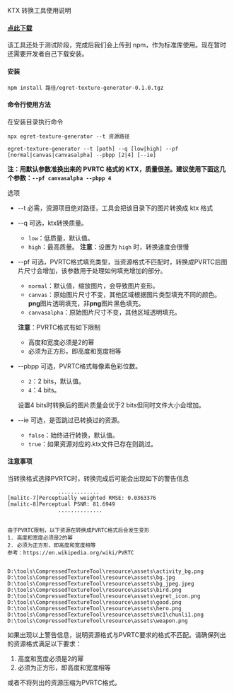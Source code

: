 KTX 转换工具使用说明

#### [点此下载](http://tool.egret-labs.org/DocZip/tools/egret-texture-generator-0.1.0.tgz)
该工具还处于测试阶段，完成后我们会上传到 npm，作为标准库使用。现在暂时还需要开发者自己下载安装。

#### 安装
```
npm install 路径/egret-texture-generator-0.1.0.tgz
```
#### 命令行使用方法
在安装目录执行命令
```
npx egret-texture-generator --t 资源路径
```

```
egret-texture-generator --t [path] --q [low|high] --pf [normal|canvas|canvasalpha] --pbpp [2|4] [--ie]
```

**注：用默认参数准换出来的 PVRTC 格式的 KTX，质量很差。建议使用下面这几个参数：`--pf canvasalpha --pbpp 4`**

选项

* --t
必需，资源项目绝对路径，工具会把该目录下的图片转换成 ktx 格式
* --q
可选，ktx转换质量。
    * `low`：低质量，默认值。
    * `high`：最高质量。
**注意**：设置为 `high` 时，转换速度会很慢

* --pf
可选，PVRTC格式填充类型，当资源格式不匹配时，转换成PVRTC后图片尺寸会增加，该参数用于处理如何填充增加的部分。
	* `normal`：默认值，缩放图片，会导致图片变形。
	* `canvas`：原始图片尺寸不变，其他区域根据图片类型填充不同的颜色。**png**图片透明填充，非**png**图片黑色填充。
	* `canvasalpha`：原始图片尺寸不变，其他区域透明填充。

    **注意**：PVRTC格式有如下限制
	* 高度和宽度必须是2的幂
	* 必须为正方形，即高度和宽度相等

	
* --pbpp
可选，PVRTC格式每像素色彩位数。
    * `2`：2 bits，默认值。
    * `4`：4 bits。

    设置4 bits时转换后的图片质量会优于2 bits但同时文件大小会增加。

* --ie
可选，是否跳过已转换过的资源。
    * `false`：始终进行转换，默认值。
    * `true`：如果资源对应的.ktx文件已存在则跳过。

#### 注意事项
当转换格式选择PVRTC时，转换完成后可能会出现如下的警告信息

```
                .............
[malitc-7]Perceptually weighted RMSE: 0.0363376
[malitc-8]Perceptual PSNR: 81.6949
                ..............


由于PVRTC限制，以下资源在转换成PVRTC格式后会发生变形
1. 高度和宽度必须是2的幂
2. 必须为正方形，即高度和宽度相等
参考：https://en.wikipedia.org/wiki/PVRTC


D:\tools\CompressedTextureTool\resource\assets\activity_bg.png
D:\tools\CompressedTextureTool\resource\assets\bg.jpg
D:\tools\CompressedTextureTool\resource\assets\bg_jpeg.jpeg
D:\tools\CompressedTextureTool\resource\assets\bird.png
D:\tools\CompressedTextureTool\resource\assets\egret_icon.png
D:\tools\CompressedTextureTool\resource\assets\good.png
D:\tools\CompressedTextureTool\resource\assets\hero.png
D:\tools\CompressedTextureTool\resource\assets\mc1\chunli1.png
D:\tools\CompressedTextureTool\resource\assets\weapon.png

```

如果出现以上警告信息，说明资源格式与PVRTC要求的格式不匹配。请确保列出的资源格式满足以下要求：
1. 高度和宽度必须是2的幂
2. 必须为正方形，即高度和宽度相等

或者不将列出的资源压缩为PVRTC格式。